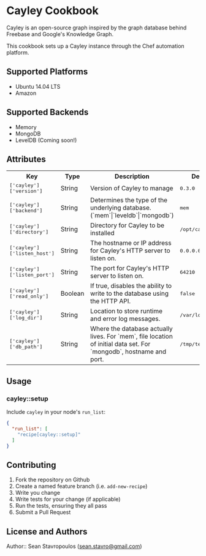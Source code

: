 # Cayley Cookbook

Cayley is an open-source graph inspired by the graph database behind Freebase and Google's Knowledge Graph.

This cookbook sets up a Cayley instance through the Chef automation platform.

## Supported Platforms

* Ubuntu 14.04 LTS
* Amazon

## Supported Backends

* Memory
* MongoDB
* LevelDB (Coming soon!)


## Attributes

<table>
  <tr>
    <th>Key</th>
    <th>Type</th>
    <th>Description</th>
    <th>Default</th>
  </tr>
  <tr>
    <td><tt>['cayley']['version']</tt></td>
    <td>String</td>
    <td>Version of Cayley to manage</td>
    <td><tt>0.3.0</tt></td>
  </tr>
  <tr>
    <td><tt>['cayley']['backend']</tt></td>
    <td>String</td>
    <td>Determines the type of the underlying database. (`mem`|`leveldb`|`mongodb`)</td>
    <td><tt>mem</tt></td>
  </tr>
  <tr>
    <td><tt>['cayley']['directory']</tt></td>
    <td>String</td>
    <td>Directory for Cayley to be installed</td>
    <td><tt>/opt/cayley</tt></td>
  </tr>
  <tr>
    <td><tt>['cayley']['listen_host']</tt></td>
    <td>String</td>
    <td>The hostname or IP address for Cayley's HTTP server to listen on.</td>
    <td><tt>0.0.0.0</tt></td>
  </tr>
  <tr>
    <td><tt>['cayley']['listen_port']</tt></td>
    <td>String</td>
    <td>The port for Cayley's HTTP server to listen on.</td>
    <td><tt>64210</tt></td>
  </tr>
  <tr>
    <td><tt>['cayley']['read_only']</tt></td>
    <td>Boolean</td>
    <td>If true, disables the ability to write to the database using the HTTP API.</td>
    <td><tt>false</tt></td>
  </tr>
  <tr>
    <td><tt>['cayley']['log_dir']</tt></td>
    <td>String</td>
    <td>Location to store runtime and error log messages.</td>
    <td><tt>/var/log/cayley</tt></td>
  </tr>
  <tr>
    <td><tt>['cayley']['db_path']</tt></td>
    <td>String</td>
    <td>Where the database actually lives. For `mem`, file location of initial data set. For `mongodb`,
    hostname and port.</td>
    <td><tt>/tmp/testdb</tt></td>
  </tr>
</table>

## Usage

### cayley::setup

Include `cayley` in your node's `run_list`:

```json
{
  "run_list": [
    "recipe[cayley::setup]"
  ]
}
```

## Contributing

1. Fork the repository on Github
2. Create a named feature branch (i.e. `add-new-recipe`)
3. Write you change
4. Write tests for your change (if applicable)
5. Run the tests, ensuring they all pass
6. Submit a Pull Request

## License and Authors

Author:: Sean Stavropoulos (sean.stavro@gmail.com)
